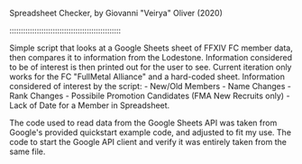 Spreadsheet Checker, by Giovanni "Veirya" Oliver (2020)

  :::::::::::::::::::::::::::::::::::::::::::::::::
  
  Simple script that looks at a Google Sheets sheet of FFXIV FC member data,
    then compares it to information from the Lodestone. Information considered
    to be of interest is then printed out for the user to see. Current iteration
    only works for the FC "FullMetal Alliance" and a hard-coded sheet.
  Information considered of interest by the script:
    - New/Old Members
    - Name Changes
    - Rank Changes
    - Possibile Promotion Candidates (FMA New Recruits only)
    - Lack of Date for a Member in Spreadsheet.

The code used to read data from the Google Sheets API was taken from Google's provided quickstart example
code, and adjusted to fit my use. The code to start the Google API client and verify it was entirely
taken from the same file.
